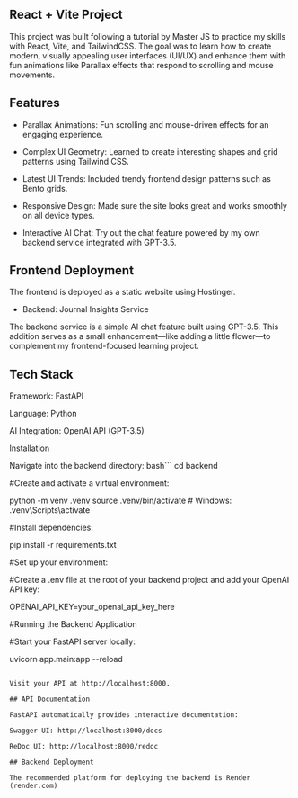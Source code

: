 
## React + Vite Project

This project was built following a tutorial by Master JS to practice my skills with React, Vite, and TailwindCSS. The goal was to learn how to create modern, visually appealing user interfaces (UI/UX) and enhance them with fun animations like Parallax effects that respond to scrolling and mouse movements.

## Features

- Parallax Animations: Fun scrolling and mouse-driven effects for an engaging experience.

- Complex UI Geometry: Learned to create interesting shapes and grid patterns using Tailwind CSS.

- Latest UI Trends: Included trendy frontend design patterns such as Bento grids.

- Responsive Design: Made sure the site looks great and works smoothly on all device types.

- Interactive AI Chat: Try out the chat feature powered by my own backend service integrated with GPT-3.5.

## Frontend Deployment

The frontend is deployed as a static website using Hostinger.

- Backend: Journal Insights Service

The backend service is a simple AI chat feature built using GPT-3.5. This addition serves as a small enhancement—like adding a little flower—to complement my frontend-focused learning project.

## Tech Stack

Framework: FastAPI

Language: Python

AI Integration: OpenAI API (GPT-3.5)

Installation

Navigate into the backend directory:
bash```
cd backend


#Create and activate a virtual environment:

python -m venv .venv
source .venv/bin/activate  # Windows: .venv\Scripts\activate

#Install dependencies:

pip install -r requirements.txt

#Set up your environment:

#Create a .env file at the root of your backend project and add your OpenAI API key:

OPENAI_API_KEY=your_openai_api_key_here

#Running the Backend Application

#Start your FastAPI server locally:

uvicorn app.main:app --reload
```

Visit your API at http://localhost:8000.

## API Documentation

FastAPI automatically provides interactive documentation:

Swagger UI: http://localhost:8000/docs

ReDoc UI: http://localhost:8000/redoc

## Backend Deployment

The recommended platform for deploying the backend is Render (render.com)
